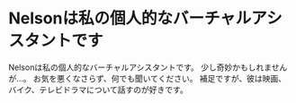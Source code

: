 
# Nelsonは私の個人的なバーチャルアシスタントです
Nelsonは私の個人的なバーチャルアシスタントです。 少し奇妙かもしれませんが...。 お気を悪くなさらず、何でも聞いてください。 補足ですが、彼は映画、バイク、テレビドラマについて話すのが好きです。



